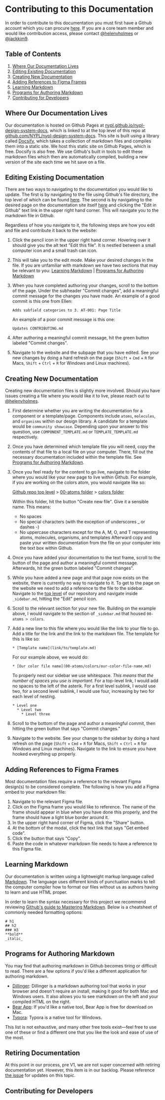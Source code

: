 # Contributing to this Documentation

In order to contribute to this documentation you must first have a Github account which you can procure [here](https://github.com). If you are a core team member and would like contribution access, please contact [@helenvholmes](https://github.com/helenvholmes) or [@jackkim9](https://github.com/jackkim9).

## Table of Contents
1. [Where Our Documentation Lives](#where-our-documentation-lives)
2. [Editing Existing Documentation](#editing-existing-documentation)
3. [Creating New Documentation](#creating-new-documentation)
4. [Adding References to Figma Frames](#adding-references-to-figma-frames)
5. [Learning Markdown](#learning-markdown)
6. [Programs for Authoring Markdown](#programs-for-authoring-markdown)
7. [Contributing for Developers](#contributing-for-developers)

## Where Our Documentation Lives
Our documentation is hosted on Github Pages at [nypl.github.io/nypl-design-system-docs](https://nypl.github.io/nypl-design-system-docs/#/), which is linked to at the top level of this repo at [github.com/NYPL/nypl-design-system-docs](https://github.com/NYPL/nypl-design-system-docs). This site is built using a library called [Docsify](https://docsify.js.org), which takes a collection of markdown files and compiles them into a static site. We host this static site on Github Pages, which is free. Docsify is also free. We use Github's built in tools to edit these markdown files which then are automatically compiled, building a new version of the site each time we hit save on a file.

## Editing Existing Documentation
There are two ways to navigating to the documentation you would like to update. The first is by navigating to the file using Github's file directory, the top level of which can be found [here](https://github.com/NYPL/nypl-design-system-docs). The second is by navigating to the desired page on the documentation site itself [here](https://nypl.github.io/nypl-design-system-docs/#/) and clicking the "Edit in Github" text link in the upper right hand corner. This will navigate you to the markdown file in Github.

Regardless of how you navigate to it, the following steps are how you edit and file and contribute it back to the website:

1. Click the pencil icon in the upper right hand corner. Hovering over it should give you the alt text "Edit this file". It is nestled between a small computer icon and a small trash can icon.
2. This will take you to the edit mode. Make your desired changes in the file. If you are unfamiliar with markdown we have two sections that may be relevant to you: [Learning Markdown](#learning-markdown) | [Programs for Authoring Markdown](#programs-for-authoring-markdown)
3. When you have completed authoring your changes, scroll to the bottom of the page. Under the subheader "Commit changes", add a meaningful commit message for the changes you have made. An example of a good commit is this one from Ellen:

    `Adds subfield categories to 3. AT-001: Page Title`

    An example of a poor commit message is this one:

    `Updates CONTRIBUTING.md`

4. After authoring a meaningful commit message, hit the green button labeled "Commit changes".
5. Navigate to the website and the subpage that you have edited. See your new changes by doing a hard refresh on the page (`Shift` + `Cmd` + `R` for Macs, `Shift` + `Ctrl` + `R` for Windows and Linux machines).

## Creating New Documentation
Creating new documentation files is slightly more involved. Should you have issues creating a file where you would like it to live, please reach out to [@helenvholmes](https://github.com/helenvholmes).

1. First determine whether you are writing the documentation for a component or a template/page. Components include `atoms`, `molecules`, and `organisms` within our design library. A candidate for a template would be `community showcase`. Depending upon your answer to this question, use `COMPONENT_TEMPLATE.md` or `TEMPLATE_TEMPLATE.md` respectively.
2. Once you have determined which template file you will need, copy the contents of that file to a local file on your computer. There, fill out the necessary documentation included within the template file. See [Programs for Authoring Markdown](#programs-for-authoring-markdown).
3. Once you feel ready for the content to go live, navigate to the folder where you would like your new page to live within Github. For example, if you are working on the colors atom, you would navigate like so:

    [Github repo top level](https://github.com/NYPL/nypl-design-system-docs) > [00-atoms folder](https://github.com/NYPL/nypl-design-system-docs/tree/master/00-atoms) > [colors folder](https://github.com/NYPL/nypl-design-system-docs/tree/master/00-atoms/colors)

    Within this folder, hit the button "Create new file". Give it a sensible name. This means:
      - No spaces
      - No special characters (with the exception of underscores _ or dashes -)
      - No uppercase characters except for the A, M, O, and T representing atoms, molecules, organisms, and templates
    Afterward copy and paste your written documentation from the file on your computer into the text box within Github.

4. Once you have added your documentation to the text frame, scroll to the button of the page and author a meaningful commit message. Afterwards, hit the green button labeled "Commit changes".
5. While you have added a new page and that page now exists on the website, there is currently no way to navigate to it. To get to the page on the website we need to add a reference to the file to the sidebar. Navigate to the [top level](https://github.com/NYPL/nypl-design-system-docs) of our repository and navigate inside `_sidebar.md`, hitting the "Edit" pencil icon.
6. Scroll to the relevant section for your new file. Building on the example above, I would navigate to the section of `_sidebar.md` that housed `00-atoms > colors`.
7. Add a new line to this file where you would like the link to your file to go. Add a title for the link and the link to the markdown file. The template for this is like so:

    `* [Template name](link/to/template.md)`

    For our example above, we would do:

    `* [Our color file name](00-atoms/colors/our-color-file-name.md)`

    To properly nest our sidebar we use whitespace. _This means that the number of spaces you use is important._ For a top-level link, I would add no spaces to the left of the asterik. For a first level sublink, I would use two, for a second level sublink, I would use four, increasing by two for each level of nesting.

    ```
    * Level one
      * Level two
        * Level three
    ```
8. Scroll to the bottom of the page and author a meaningful commit, then hitting the green button that says "Commit changes."
9. Navigate to the website. See your change to the sidebar by doing a hard refresh on the page (`Shift` + `Cmd` + `R` for Macs, `Shift` + `Ctrl` + `R` for Windows and Linux machines). Navigate to the link to ensure you have hooked everything up properly.

## Adding References to Figma Frames
Most documentation files require a reference to the relevant Figma design(s) to be considered complete. The following is how you add a Figma embed to your markdown file:

1. Navigate to the relevant Figma file.
2. Click on the Figma frame you would like to reference. The name of the frame should appear in blue when you have done this properly, and the frame should have a light blue border around it.
3. In the upper right hand corner of Figma, click the "Share" button.
4. At the bottom of the modal, click the text link that says "Get embed code".
5. Click the button that says "Copy".
6. Paste the code in whatever markdown file needs to have a reference to this Figma file.

## Learning Markdown
Our documentation is written using a lightweight markup language called [Markdown](https://en.wikipedia.org/wiki/Markdown). The language uses different kinds of punctuation marks to tell the computer compiler how to format our files without us as authors having to learn and use HTML proper.

In order to learn the syntax necessary for this project we recommend reviewing [Github's guide to Mastering Markdown](https://guides.github.com/features/mastering-markdown/). Below is a cheatsheet of commonly needed formatting options:

```
# h1
## h2
### H3 
**bold**
_italic_
```

## Programs for Authoring Markdown
You may find that authoring markdown in Github becomes tiring or difficult to read. There are a few options if you'd like a different application for authoring markdown.

* [Dillinger](https://dillinger.io): Dillinger is a markdown authoring tool that works in your browser and doesn't require an install, making it good for both Mac and Windows users. It also allows you to see markdown on the left and your compiled HTML on the right.
* [Bear App](https://bear.app/): If you'd like a native tool, Bear App is free for download on Mac.
* [Typora](https://typora.io/): Typora is a native tool for Windows.

This list is not exhaustive, and many other free tools exist—feel free to use one of these or find a different one that you like the look and ease of use of the most.

## Retiring Documentation
At this point in our process, pre V1, we are not super concerned with retiring documentation yet. However, this item is in our backlog. Please reference [the issue](https://github.com/NYPL/nypl-design-system-docs/issues/5) for updates on this topic.

## Contributing for Developers